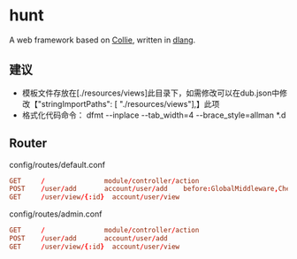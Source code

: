 hunt
=======

A web framework based on [Collie](https://github.com/putao-dev/collie/), written in [dlang](http://dlang.org/).

## 建议

- 模板文件存放在[./resources/views]此目录下，如需修改可以在dub.json中修改【"stringImportPaths":  [ "./resources/views"],】此项
- 格式化代码命令： dfmt --inplace --tab_width=4 --brace_style=allman *.d

## Router

config/routes/default.conf
```conf
GET     /               module/controller/action 
POST    /user/add       account/user/add    before:GlobalMiddleware,CheckMiddleware;after:EndMiddleware
GET     /user/view/{:id}  account/user/view
```
config/routes/admin.conf
```conf
GET     /               module/controller/action
POST    /user/add       account/user/add
GET     /user/view/{:id}  account/user/view
```

